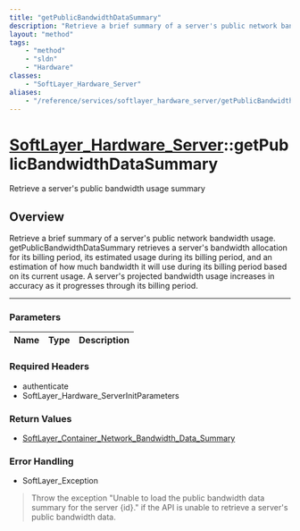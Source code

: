 ```yaml
---
title: "getPublicBandwidthDataSummary"
description: "Retrieve a brief summary of a server's public network bandwidth usage. getPublicBandwidthDataSummary retrieves a server'... "
layout: "method"
tags:
    - "method"
    - "sldn"
    - "Hardware"
classes:
    - "SoftLayer_Hardware_Server"
aliases:
    - "/reference/services/softlayer_hardware_server/getPublicBandwidthDataSummary"
---
```

# [SoftLayer_Hardware_Server](/reference/services/SoftLayer_Hardware_Server)::getPublicBandwidthDataSummary

Retrieve a server's public bandwidth usage summary


## Overview 
Retrieve a brief summary of a server's public network bandwidth usage. getPublicBandwidthDataSummary retrieves a server's bandwidth allocation for its billing period, its estimated usage during its billing period, and an estimation of how much bandwidth it will use during its billing period based on its current usage. A server's projected bandwidth usage increases in accuracy as it progresses through its billing period. 

-----

### Parameters 
|Name | Type | Description |
| --- | --- | --- |


### Required Headers
* authenticate
* SoftLayer_Hardware_ServerInitParameters


### Return Values
* <a href='/reference/datatypes/SoftLayer_Container_Network_Bandwidth_Data_Summary'>SoftLayer_Container_Network_Bandwidth_Data_Summary </a>



### Error Handling

* SoftLayer_Exception 

> Throw the exception "Unable to load the public bandwidth data summary for the server {id}." if the API is unable to retrieve a server's public bandwidth data. 



